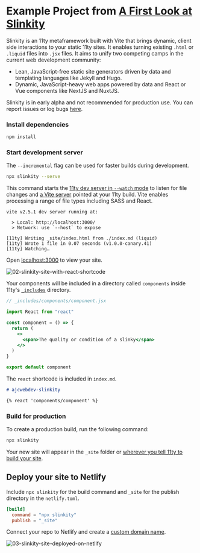 # Example Project from [A First Look at Slinkity](https://dev.to/ajcwebdev/a-first-look-at-slinkity-3ig)

Slinkity is an 11ty metaframework built with Vite that brings dynamic, client side interactions to your static 11ty sites. It enables turning existing `.html` or `.liquid` files into `.jsx` files. It aims to unify two competing camps in the current web development community:
* Lean, JavaScript-free static site generators driven by data and templating languages like Jekyll and Hugo.
* Dynamic, JavaScript-heavy web apps powered by data and React or Vue components like NextJS and NuxtJS.

Slinkity is in early alpha and not recommended for production use. You can report issues or log bugs [here](https://github.com/Holben888/slinkity/issues).

### Install dependencies

```bash
npm install
```

### Start development server

The `--incremental` flag can be used for faster builds during development.

```bash
npx slinkity --serve
```

This command starts the [11ty dev server in `--watch` mode](https://www.11ty.dev/docs/usage/#re-run-eleventy-when-you-save) to listen for file changes and [a Vite server](https://vitejs.dev/guide/#index-html-and-project-root) pointed at your 11ty build. Vite enables processing a range of file types including SASS and React.

```
vite v2.5.1 dev server running at:

  > Local: http://localhost:3000/
  > Network: use `--host` to expose

[11ty] Writing _site/index.html from ./index.md (liquid)
[11ty] Wrote 1 file in 0.07 seconds (v1.0.0-canary.41)
[11ty] Watching…
```

Open [localhost:3000](http://localhost:3000/) to view your site.

![02-slinkity-site-with-react-shortcode](https://dev-to-uploads.s3.amazonaws.com/uploads/articles/6zuzwkrddvln49uo99af.png)

Your components will be included in a directory called `components` inside 11ty's [`_includes`](https://www.11ty.dev/docs/config/#directory-for-includes) directory.

```jsx
// _includes/components/component.jsx

import React from "react"

const component = () => {
  return (
    <>
      <span>The quality or condition of a slinky</span>
    </>
  )
}

export default component
```

The `react` shortcode is included in `index.md`.

```markdown
# ajcwebdev-slinkity

{% react 'components/component' %}
```

### Build for production

To create a production build, run the following command:

```bash
npx slinkity
```

Your new site will appear in the `_site` folder or [wherever you tell 11ty to build your site](https://www.11ty.dev/docs/config/#output-directory).

## Deploy your site to Netlify

Include `npx slinkity` for the build command and `_site` for the publish directory in the `netlify.toml`.

```toml
[build]
  command = "npx slinkity"
  publish = "_site"
```

Connect your repo to Netlify and create a [custom domain name](https://ajcwebdev-slinkity.netlify.app/).

![03-slinkity-site-deployed-on-netlify](https://dev-to-uploads.s3.amazonaws.com/uploads/articles/ruzxkcfanyik7y4wx88q.png)
